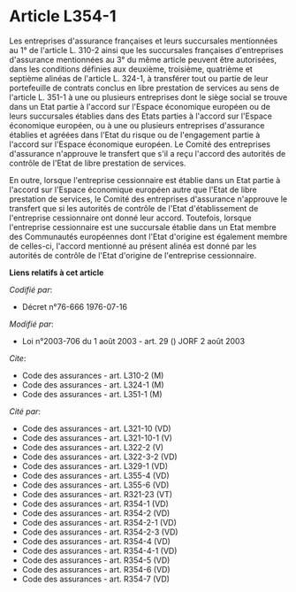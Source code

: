 # Article L354-1

Les entreprises d'assurance françaises et leurs succursales mentionnées au 1° de l'article L. 310-2 ainsi que les succursales
françaises d'entreprises d'assurance mentionnées au 3° du même article peuvent être autorisées, dans les conditions définies
aux deuxième, troisième, quatrième et septième alinéas de l'article L. 324-1, à transférer tout ou partie de leur
portefeuille de contrats conclus en libre prestation de services au sens de l'article L. 351-1 à une ou plusieurs entreprises
dont le siège social se trouve dans un Etat partie à l'accord sur l'Espace économique européen ou de leurs succursales
établies dans des Etats parties à l'accord sur l'Espace économique européen, ou à une ou plusieurs entreprises d'assurance
établies et agréées dans l'Etat du risque ou de l'engagement partie à l'accord sur l'Espace économique européen. Le Comité
des entreprises d'assurance n'approuve le transfert que s'il a reçu l'accord des autorités de contrôle de l'Etat de libre
prestation de services.

En outre, lorsque l'entreprise cessionnaire est établie dans un Etat partie à l'accord sur l'Espace économique européen autre
que l'Etat de libre prestation de services, le Comité des entreprises d'assurance n'approuve le transfert que si les
autorités de contrôle de l'Etat d'établissement de l'entreprise cessionnaire ont donné leur accord. Toutefois, lorsque
l'entreprise cessionnaire est une succursale établie dans un Etat membre des Communautés européennes dont l'Etat d'origine
est également membre de celles-ci, l'accord mentionné au présent alinéa est donné par les autorités de contrôle de l'Etat
d'origine de l'entreprise cessionnaire.

**Liens relatifs à cet article**

_Codifié par_:

  - Décret n°76-666 1976-07-16

_Modifié par_:

  - Loi n°2003-706 du 1 août 2003 - art. 29 () JORF 2 août 2003

_Cite_:

  - Code des assurances - art. L310-2 (M)
  - Code des assurances - art. L324-1 (M)
  - Code des assurances - art. L351-1 (M)

_Cité par_:

  - Code des assurances - art. L321-10 (VD)
  - Code des assurances - art. L321-10-1 (V)
  - Code des assurances - art. L322-2 (V)
  - Code des assurances - art. L322-3-2 (VD)
  - Code des assurances - art. L329-1 (VD)
  - Code des assurances - art. L355-4 (VD)
  - Code des assurances - art. L355-6 (VD)
  - Code des assurances - art. R321-23 (VT)
  - Code des assurances - art. R354-1 (VD)
  - Code des assurances - art. R354-2 (VD)
  - Code des assurances - art. R354-2-1 (VD)
  - Code des assurances - art. R354-2-3 (VD)
  - Code des assurances - art. R354-4 (VD)
  - Code des assurances - art. R354-4-1 (VD)
  - Code des assurances - art. R354-5 (VD)
  - Code des assurances - art. R354-6 (VD)
  - Code des assurances - art. R354-7 (VD)
